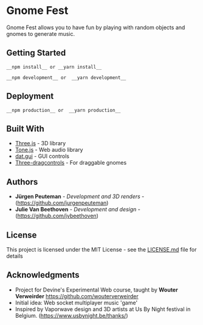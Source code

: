 # Gnome Fest
Gnome Fest allows you to have fun by playing with random objects and gnomes to generate music.

## Getting Started
```
__npm install__ or __yarn install__ 
```

```
__npm development__ or  __yarn development__
```

## Deployment

```
__npm production__ or  __yarn production__
```

## Built With

* [Three.js](https://threejs.org/) - 3D library
* [Tone.js](https://tonejs.github.io/) - Web audio library
* [dat.gui](https://github.com/dataarts/dat.gui) - GUI controls
* [Three-dragcontrols](https://www.npmjs.com/package/three-dragcontrols) - For draggable gnomes

## Authors

* **Jürgen Peuteman** - *Development and 3D renders* - (https://github.com/jurgenpeuteman)
* **Julie Van Beethoven** - *Development and design* - (https://github.com/jvbeethoven)

## License

This project is licensed under the MIT License - see the [LICENSE.md](LICENSE.md) file for details

## Acknowledgments

* Project for Devine's Experimental Web course, taught by **Wouter Verweirder** https://github.com/wouterverweirder
* Initial idea: Web socket multiplayer music 'game' 
* Inspired by Vaporwave design and 3D artists at Us By Night festival in Belgium. (https://www.usbynight.be/thanks/)
